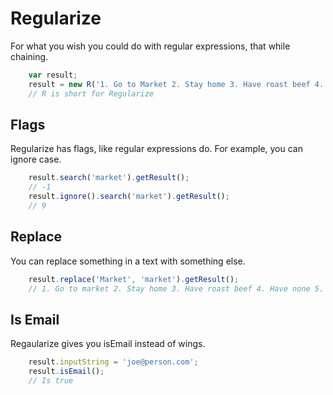 # Regularize
For what you wish you could do with regular expressions, that while chaining.

```javascript
	var result;
	result = new R('1. Go to Market 2. Stay home 3. Have roast beef 4. Have none 5. Cry wee wee wee');
	// R is short for Regularize
```
## Flags

Regularize has flags, like regular expressions do. For example, you can ignore case.

```javascript
	result.search('market').getResult();
	// -1
	result.ignore().search('market').getResult();
	// 9
```

## Replace 
 
You can replace something in a text with something else.

```javascript
	result.replace('Market', 'market').getResult();
	// 1. Go to market 2. Stay home 3. Have roast beef 4. Have none 5. Cry wee wee wee
```

## Is Email

Regaularize gives you isEmail instead of wings.

```javascript
	result.inputString = 'joe@person.com';
	result.isEmail();
	// Is true
```
